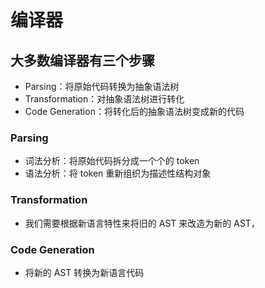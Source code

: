 # 编译器

## 大多数编译器有三个步骤

- Parsing：将原始代码转换为抽象语法树
- Transformation：对抽象语法树进行转化
- Code Generation：将转化后的抽象语法树变成新的代码

### Parsing

- 词法分析：将原始代码拆分成一个个的 token
- 语法分析：将 token 重新组织为描述性结构对象

### Transformation

- 我们需要根据新语言特性来将旧的 AST 来改造为新的 AST，

### Code Generation

- 将新的 AST 转换为新语言代码
